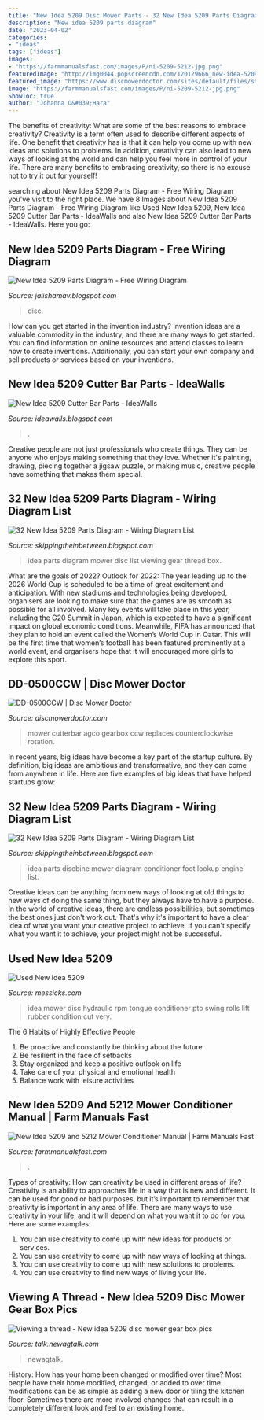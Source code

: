 ```yaml
---
title: "New Idea 5209 Disc Mower Parts - 32 New Idea 5209 Parts Diagram"
description: "New idea 5209 parts diagram"
date: "2023-04-02"
categories:
- "ideas"
tags: ["ideas"]
images:
- "https://farmmanualsfast.com/images/P/ni-5209-5212-jpg.png"
featuredImage: "http://img0044.popscreencdn.com/120129666_new-idea-5209-discbine-mower-conditioner-9-foot-ebay.jpg"
featured_image: "https://www.discmowerdoctor.com/sites/default/files/styles/gallery-adaptive/public/parts-images/part81.jpg?itok=aYiWWylO"
image: "https://farmmanualsfast.com/images/P/ni-5209-5212-jpg.png"
ShowToc: true
author: "Johanna O&#039;Hara"
---
```



The benefits of creativity: What are some of the best reasons to embrace creativity?
Creativity is a term often used to describe different aspects of life. One benefit that creativity has is that it can help you come up with new ideas and solutions to problems. In addition, creativity can also lead to new ways of looking at the world and can help you feel more in control of your life. There are many benefits to embracing creativity, so there is no excuse not to try it out for yourself!

	

		
searching about New Idea 5209 Parts Diagram - Free Wiring Diagram you've visit to the right place. We have 8 Images about New Idea 5209 Parts Diagram - Free Wiring Diagram like Used New Idea 5209, New Idea 5209 Cutter Bar Parts - IdeaWalls and also New Idea 5209 Cutter Bar Parts - IdeaWalls. Here you go:
		
    
## New Idea 5209 Parts Diagram - Free Wiring Diagram

<img loading=lazy src="https://www.uniqueideas.site/wp-content/uploads/tractor-tools-direct-107x45x4mm-18-25mm-hole-disc-mower-blades.png" onerror="this.onerror=null;this.src='https://tse3.mm.bing.net/th?id=OIP.k9ew8nSsfq31I0OVFDcr9AHaFB&amp;pid=15.1';" alt="New Idea 5209 Parts Diagram - Free Wiring Diagram">

_Source: jalishamav.blogspot.com_

>disc. 

	

How can you get started in the invention industry?
Invention ideas are a valuable commodity in the industry, and there are many ways to get started. You can find information on online resources and attend classes to learn how to create inventions. Additionally, you can start your own company and sell products or services based on your inventions.

    
## New Idea 5209 Cutter Bar Parts - IdeaWalls

<img loading=lazy src="https://www.discmowerdoctor.com/sites/default/files/styles/gallery-adaptive/public/parts-images/part81.jpg?itok=aYiWWylO" onerror="this.onerror=null;this.src='https://tse3.mm.bing.net/th?id=OIP.CDFHqdatpy96MFr-ZT1uGwHaE7&amp;pid=15.1';" alt="New Idea 5209 Cutter Bar Parts - IdeaWalls">

_Source: ideawalls.blogspot.com_

>. 

	

Creative people are not just professionals who create things. They can be anyone who enjoys making something that they love. Whether it's painting, drawing, piecing together a jigsaw puzzle, or making music, creative people have something that makes them special.

    
## 32 New Idea 5209 Parts Diagram - Wiring Diagram List

<img loading=lazy src="https://lh5.googleusercontent.com/proxy/CnmNzq1TzjiQLLnxFbybNdc6WUbjNRSzWFuSePS1v-4_laqtsP2L9ELEAhQfvPe8CkRntarxMEh9FK2qx28BsIdZlSnyDGS4khaKYbuvsjgUKGQOlalt9jzQqN1RzX50gqN4X0QDYggkOHIk0EbV1smTI0a3djg8qg=s0-d" onerror="this.onerror=null;this.src='https://tse1.mm.bing.net/th?id=OIP.Oi8PURw-GyxzRYFe3sn_owHaEK&amp;pid=15.1';" alt="32 New Idea 5209 Parts Diagram - Wiring Diagram List">

_Source: skippingtheinbetween.blogspot.com_

>idea parts diagram mower disc list viewing gear thread box. 

	

What are the goals of 2022?
Outlook for 2022: The year leading up to the 2026 World Cup is scheduled to be a time of great excitement and anticipation. With new stadiums and technologies being developed, organisers are looking to make sure that the games are as smooth as possible for all involved. Many key events will take place in this year, including the G20 Summit in Japan, which is expected to have a significant impact on global economic conditions. Meanwhile, FIFA has announced that they plan to hold an event called the Women’s World Cup in Qatar. This will be the first time that women’s football has been featured prominently at a world event, and organisers hope that it will encouraged more girls to explore this sport.

    
## DD-0500CCW | Disc Mower Doctor

<img loading=lazy src="https://www.discmowerdoctor.com/sites/default/files/styles/gallery-adaptive/public/parts-images/23720-112917-037_0.jpg?itok=1UXTXfTE" onerror="this.onerror=null;this.src='https://tse1.mm.bing.net/th?id=OIP.bxktimGbT6fIGeeud8qe4AHaFH&amp;pid=15.1';" alt="DD-0500CCW | Disc Mower Doctor">

_Source: discmowerdoctor.com_

>mower cutterbar agco gearbox ccw replaces counterclockwise rotation. 

	

In recent years, big ideas have become a key part of the startup culture. By definition, big ideas are ambitious and transformative, and they can come from anywhere in life. Here are five examples of big ideas that have helped startups grow: 

    
## 32 New Idea 5209 Parts Diagram - Wiring Diagram List

<img loading=lazy src="http://img0044.popscreencdn.com/120129666_new-idea-5209-discbine-mower-conditioner-9-foot-ebay.jpg" onerror="this.onerror=null;this.src='https://tse4.mm.bing.net/th?id=OIP.oPO3KNPX4D8-oiFGzUrqxQHaFi&amp;pid=15.1';" alt="32 New Idea 5209 Parts Diagram - Wiring Diagram List">

_Source: skippingtheinbetween.blogspot.com_

>idea parts discbine mower diagram conditioner foot lookup engine list. 

	

Creative ideas can be anything from new ways of looking at old things to new ways of doing the same thing, but they always have to have a purpose. In the world of creative ideas, there are endless possibilities, but sometimes the best ones just don't work out. That's why it's important to have a clear idea of what you want your creative project to achieve. If you can't specify what you want it to achieve, your project might not be successful.

    
## Used New Idea 5209

<img loading=lazy src="https://www.messicks.com/services/rimssimageview.ashx?imageId=696656&amp;thumbnail=False&amp;unitId=122085" onerror="this.onerror=null;this.src='https://tse3.mm.bing.net/th?id=OIP.v3Z4hkVNrUw_VQnmxki21gHaFj&amp;pid=15.1';" alt="Used New Idea 5209">

_Source: messicks.com_

>idea mower disc hydraulic rpm tongue conditioner pto swing rolls lift rubber condition cut very. 

	

The 6 Habits of Highly Effective People
1. Be proactive and constantly be thinking about the future 
2. Be resilient in the face of setbacks 
3. Stay organized and keep a positive outlook on life 
4. Take care of your physical and emotional health 
5. Balance work with leisure activities 

    
## New Idea 5209 And 5212 Mower Conditioner Manual | Farm Manuals Fast

<img loading=lazy src="https://farmmanualsfast.com/images/P/ni-5209-5212-jpg.png" onerror="this.onerror=null;this.src='https://tse2.mm.bing.net/th?id=OIP.GX3cHFY2khCke20g26bItwHaJg&amp;pid=15.1';" alt="New Idea 5209 and 5212 Mower Conditioner Manual | Farm Manuals Fast">

_Source: farmmanualsfast.com_

>. 

	

Types of creativity: How can creativity be used in different areas of life?
Creativity is an ability to approaches life in a way that is new and different. It can be used for good or bad purposes, but it’s important to remember that creativity is important in any area of life. There are many ways to use creativity in your life, and it will depend on what you want it to do for you. Here are some examples: 
1. You can use creativity to come up with new ideas for products or services.
2. You can use creativity to come up with new ways of looking at things.
3. You can use creativity to come up with new solutions to problems.
4. You can use creativity to find new ways of living your life.

    
## Viewing A Thread - New Idea 5209 Disc Mower Gear Box Pics

<img loading=lazy src="https://talk.newagtalk.com/forums/get-attachment.asp?action=view&amp;attachmentid=398900&amp;imagerotation=179" onerror="this.onerror=null;this.src='https://tse2.mm.bing.net/th?id=OIP.T5Q96lBseEq7cIoOCfci1QHaEK&amp;pid=15.1';" alt="Viewing a thread - New idea 5209 disc mower gear box pics">

_Source: talk.newagtalk.com_

>newagtalk. 

	

History: How has your home been changed or modified over time?
Most people have their home modified, changed, or added to over time. modifications can be as simple as adding a new door or tiling the kitchen floor. Sometimes there are more involved changes that can result in a completely different look and feel to an existing home.

